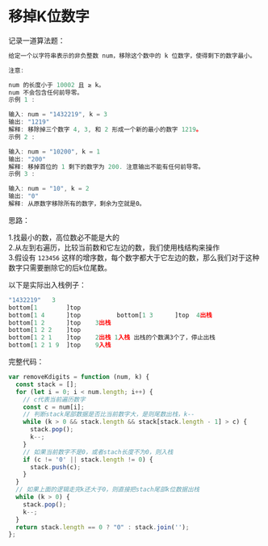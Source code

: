 # 移掉K位数字

记录一道算法题：

```javascript
给定一个以字符串表示的非负整数 num，移除这个数中的 k 位数字，使得剩下的数字最小。

注意:

num 的长度小于 10002 且 ≥ k。
num 不会包含任何前导零。
示例 1 :

输入: num = "1432219", k = 3
输出: "1219"
解释: 移除掉三个数字 4, 3, 和 2 形成一个新的最小的数字 1219。
示例 2 :

输入: num = "10200", k = 1
输出: "200"
解释: 移掉首位的 1 剩下的数字为 200. 注意输出不能有任何前导零。
示例 3 :

输入: num = "10", k = 2
输出: "0"
解释: 从原数字移除所有的数字，剩余为空就是0。
```

 思路：

1.找最小的数，高位数必不能是大的  
2.从左到右遍历，比较当前数和它左边的数，我们使用栈结构来操作  
3.假设有 `123456` 这样的增序数，每个数字都大于它左边的数，那么我们对于这种数字只需要删除它的后k位尾数。

以下是实际出入栈例子：

```javascript
"1432219"   3
bottom[1        ]top   
bottom[1 4      ]top          bottom[1 3      ]top	4出栈
bottom[1 2      ]top	3出栈
bottom[1 2 2    ]top   
bottom[1 2 1    ]top	2出栈 1入栈 出栈的个数满3个了，停止出栈
bottom[1 2 1 9  ]top	9入栈
```

完整代码：

```javascript
var removeKdigits = function (num, k) {
  const stack = [];
  for (let i = 0; i < num.length; i++) {
    // c代表当前遍历数字
    const c = num[i];
    // 判断stack尾部数据是否比当前数字大，是则尾数出栈，k--
    while (k > 0 && stack.length && stack[stack.length - 1] > c) {
      stack.pop();
      k--;
    }
    // 如果当前数字不是0，或者stach长度不为0，则入栈
    if (c != '0' || stack.length != 0) {
      stack.push(c);
    }
  }
  // 如果上面的逻辑走完k还大于0，则直接把stach尾部k位数据出栈
  while (k > 0) {
    stack.pop();
    k--;
  }
  return stack.length == 0 ? "0" : stack.join('');
};
```

